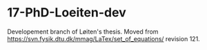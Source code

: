 # 17-PhD-Loeiten-dev
Developement branch of Løiten's thesis.
Moved from https://svn.fysik.dtu.dk/mmag/LaTex/set_of_equations/ revision 121.
